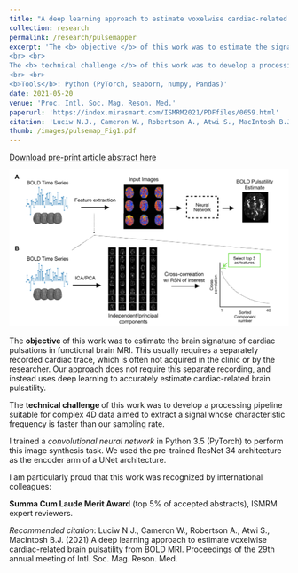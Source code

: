 ```yaml
---
title: "A deep learning approach to estimate voxelwise cardiac-related brain pulsatility from BOLD MRI"
collection: research
permalink: /research/pulsemapper
excerpt: 'The <b> objective </b> of this work was to estimate the signature of cardiac pulsations in functional brain MRI without use of a separately recorded cardiac trace for reference. 
<br> <br>
The <b> technical challenge </b> of this work was to develop a processing pipeline suitable for complex 4D data aimed to extract a signal whose characteristic frequency is faster than our sampling rate.
<br> <br>
<b>Tools</b>: Python (PyTorch, seaborn, numpy, Pandas)'
date: 2021-05-20
venue: 'Proc. Intl. Soc. Mag. Reson. Med.'
paperurl: 'https://index.mirasmart.com/ISMRM2021/PDFfiles/0659.html'
citation: 'Luciw N.J., Cameron W., Robertson A., Atwi S., MacIntosh B.J. (2021) A deep learning approach to estimate voxelwise cardiac-related brain pulsatility from BOLD MRI. Proceedings of the 29th annual meeting of Intl. Soc. Mag. Reson. Med.'
thumb: /images/pulsemap_Fig1.pdf
---
```


[Download pre-print article abstract here](https://index.mirasmart.com/ISMRM2021/PDFfiles/0659.html)

<img src="/images/pulsemap_Fig1.pdf" alt="drawing" width="700" class="center"/>

The <b> objective </b> of this work was to estimate the brain signature of cardiac pulsations in functional brain MRI. This usually requires a separately recorded cardiac trace, which is often not acquired in the clinic or by the researcher. Our approach does not require this separate recording, and instead uses deep learning to accurately estimate cardiac-related brain pulsatility.

The <b> technical challenge </b> of this work was to develop a processing pipeline suitable for complex 4D data aimed to extract a signal whose characteristic frequency is faster than our sampling rate.

I trained a <i> convolutional neural network </i> in Python 3.5 (PyTorch) to perform this image synthesis task. We used the pre-trained ResNet 34 architecture as the encoder arm of a UNet architecture.

I am particularly proud that this work was recognized by international colleagues: 

<b>Summa Cum Laude Merit Award</b> (top 5% of accepted abstracts), ISMRM expert reviewers. 

<i>Recommended citation</i>: Luciw N.J., Cameron W., Robertson A., Atwi S., MacIntosh B.J. (2021) A deep learning approach to estimate voxelwise cardiac-related brain pulsatility from BOLD MRI. Proceedings of the 29th annual meeting of Intl. Soc. Mag. Reson. Med.